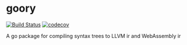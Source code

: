 # goory
[![Build Status](https://travis-ci.org/bongo227/goory.svg?branch=travis)](https://travis-ci.org/bongo227/goory)
[![codecov](https://codecov.io/gh/bongo227/goory/branch/master/graph/badge.svg)](https://codecov.io/gh/bongo227/goory)

A go package for compiling syntax trees to LLVM ir and WebAssembly ir
